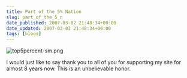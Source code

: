 ```yaml
---
title: Part of the 5% Nation
slug: part_of_the_5_n
date_published: 2007-03-02 21:48:34+00:00
date_updated: 2007-03-02 21:48:34+00:00
tags: [blogs]
---
```

![top5percent-sm.png](https://cdn.glitch.global/71e5579f-aba0-499a-b200-01549a2a80ce/top5percent-sm.png?v=1730097852696)

I would just like to say thank you to all of you for supporting my site for almost 8 years now. This is an unbelievable honor.
